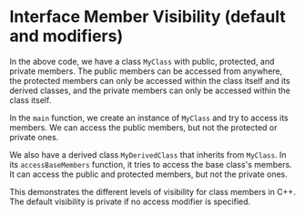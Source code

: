 # Interface Member Visibility (default and modifiers)
In the above code, we have a class `MyClass` with public, protected, and private members. The public members can be accessed from anywhere, the protected members can only be accessed within the class itself and its derived classes, and the private members can only be accessed within the class itself.

In the `main` function, we create an instance of `MyClass` and try to access its members. We can access the public members, but not the protected or private ones.

We also have a derived class `MyDerivedClass` that inherits from `MyClass`. In its `accessBaseMembers` function, it tries to access the base class's members. It can access the public and protected members, but not the private ones.

This demonstrates the different levels of visibility for class members in C++. The default visibility is private if no access modifier is specified.